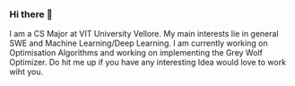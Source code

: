 ### Hi there 👋

<!--
**higgsboson1209/higgsboson1209** is a ✨ _special_ ✨ repository because its `README.md` (this file) appears on your GitHub profile.

Here are some ideas to get you started:

- 🔭 I’m currently working on ...
- 🌱 I’m currently learning ...
- 👯 I’m looking to collaborate on ...
- 🤔 I’m looking for help with ...
- 💬 Ask me about ...
- 📫 How to reach me: ...
- 😄 Pronouns: ...
- ⚡ Fun fact: ...
-->
I am a CS Major at VIT University Vellore. My main interests lie in general SWE and Machine Learning/Deep Learning. I am currently working on Optimisation Algorithms and working on implementing the Grey Wolf Optimizer. Do hit me up if you have any interesting Idea would love to work wiht you. 
